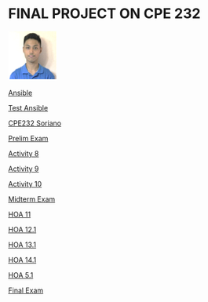 <h1>FINAL PROJECT ON CPE 232 </h1>

<img src="idpicpng.png" width="100" height="100">

<p style="color:green;"><a href="https://github.com/qgsoriano1/cpe_soriano_ansible.git"> Ansible </a></p>
<p><a href="https://github.com/qgsoriano1/testAnsible.git"> Test Ansible </a></p>
<p><a href="https://github.com/qgsoriano1/CPE232_Soriano.git"> CPE232 Soriano </a></p>
<p><a href="https://github.com/qgsoriano1/Soriano_PrelimExam.git"> Prelim Exam </a></p>
<p><a href="https://github.com/qgsoriano1/Soriano_Act8F.git"> Activity 8 </a></p>
<p><a href="https://github.com/qgsoriano1/Soriano_Act9.git"> Activity 9 </a></p>
<p><a href="https://github.com/qgsoriano1/Soriano_Act10.git"> Activity 10 </a></p>
<p><a href="https://github.com/qgsoriano1/CPE_MIDEXAM_SORIANO.git"> Midterm Exam </a></p>
<p><a href="https://github.com/qgsoriano1/HOA11_Soriano.git"> HOA 11 </a></p>
<p><a href="https://github.com/qgsoriano1/HOA12.1_Soriano.git"> HOA 12.1 </a></p>
<p><a href="https://github.com/qgsoriano1/HOA13.1_Soriano.git"> HOA 13.1 </a></p>
<p><a href="https://github.com/qgsoriano1/HOA14.1_Soriano.git"> HOA 14.1 </a></p>
<p><a href="https://github.com/qgsoriano1/HOA15.1_Soriano.git"> HOA 5.1 </a></p>
<p><a href="https://github.com/qgsoriano1/Final_Exam_Soriano.git">Final Exam </a></p>
